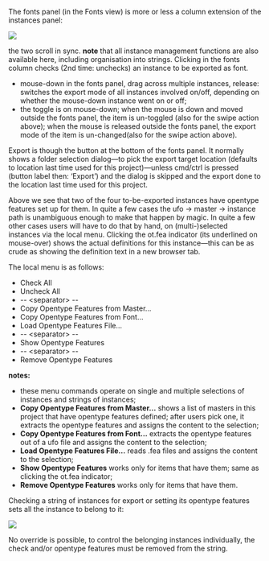 The fonts panel (in the Fonts view) is more or less a column extension of the instances panel:

![](http://mmiworks.net/metapolator/fontscolumn.png)

the two scroll in sync. **note** that all instance management functions are also available here, including organisation into strings. Clicking in the fonts column checks (2nd time: unchecks) an instance to be exported as font.

* mouse-down in the fonts panel, drag across multiple instances, release: switches the export mode of all instances involved on/off, depending on whether the mouse-down instance went on or off;
* the toggle is on mouse-down; when the mouse is down and moved outside the fonts panel, the item is un-toggled (also for the swipe action above); when the mouse is released outside the fonts panel, the export mode of the item is un-changed(also for the swipe action above).

Export is though the button at the bottom of the fonts panel. It normally shows a folder selection dialog—to pick the export target location (defaults to location last time used for this project)—unless cmd/ctrl is pressed (button label then: ‘Export’) and the dialog is skipped and the export done to the location last time used for this project.

Above we see that two of the four to-be-exported instances have opentype features set up for them. In quite a few cases the ufo -> master -> instance path is unambiguous enough to make that happen by magic. In quite a few other cases users will have to do that by hand, on (multi-)selected instances via the local menu. Clicking the ot.fea indicator (its underlined on mouse-over) shows the actual definitions for this instance—this can be as crude as showing the definition text in a new browser tab.

The local menu is as follows:

* Check All
* Uncheck All
* -- \<separator\> --
* Copy Opentype Features from Master…
* Copy Opentype Features from Font…
* Load Opentype Features File…
* -- \<separator\> --
* Show Opentype Features
* -- \<separator\> --
* Remove Opentype Features

**notes:**

* these menu commands operate on single and multiple selections of instances and strings of instances;
* **Copy Opentype Features from Master…** shows a list of masters in this project that have opentype features defined; after users pick one, it extracts the opentype features and assigns the content to the selection;
* **Copy Opentype Features from Font…** extracts the opentype features out of a ufo file and assigns the content to the selection;
* **Load Opentype Features File…** reads .fea files and assigns the content to the selection;
* **Show Opentype Features** works only for items that have them; same as clicking the ot.fea indicator;
* **Remove Opentype Features** works only for items that have them.

Checking a string of instances for export or setting its opentype features sets all the instance to belong to it:

![](http://mmiworks.net/metapolator/fontsstring.png)

No override is possible, to control the belonging instances individually, the check and/or opentype features must be removed from the string.